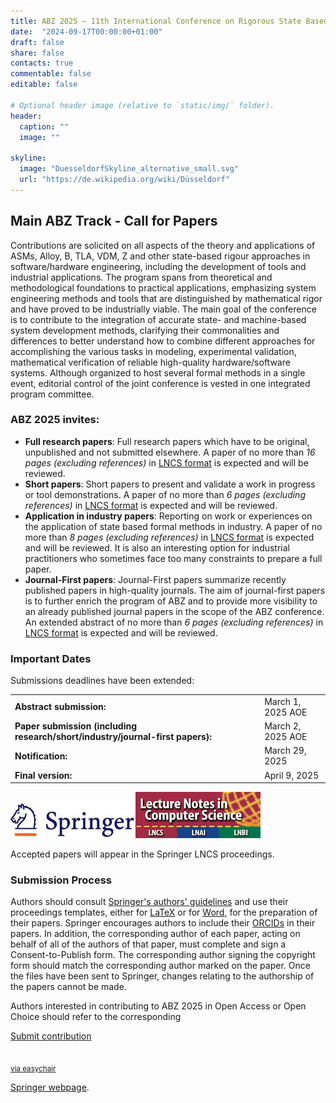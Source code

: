 ```yaml
---
title: ABZ 2025 – 11th International Conference on Rigorous State Based Methods
date:  "2024-09-17T00:00:00+01:00"
draft: false
share: false
contacts: true
commentable: false
editable: false

# Optional header image (relative to `static/img/` folder).
header:
  caption: ""
  image: ""

skyline: 
  image: "DuesseldorfSkyline_alternative_small.svg"
  url: "https://de.wikipedia.org/wiki/Düsseldorf"
---
```


## Main ABZ Track - Call for Papers

Contributions are solicited on all aspects of the theory and applications of ASMs, Alloy, B, TLA, VDM, Z and other state-based rigour approaches in software/hardware engineering, including the development of tools and industrial applications. The program spans from theoretical and methodological foundations to practical applications, emphasizing system engineering methods and tools that are distinguished by mathematical rigor and have proved to be industrially viable. The main goal of the conference is to contribute to the integration of accurate state- and machine-based system development methods, clarifying their commonalities and differences to better understand how to combine different approaches for accomplishing the various tasks in modeling, experimental validation, mathematical verification of reliable high-quality hardware/software systems. Although organized to host several formal methods in a single event, editorial control of the joint conference is vested in one integrated program committee.

### ABZ 2025 invites:

- **Full research papers**: Full research papers which have to be original, unpublished and not submitted elsewhere.  A paper of no more than *16 pages (excluding references)* in [LNCS format](https://www.springer.com/gp/computer-science/lncs/conference-proceedings-guidelines) is expected and will be reviewed.
- **Short papers**: Short papers to present and validate a work in progress or tool demonstrations. A paper of no more than *6 pages (excluding references)* in [LNCS format](https://www.springer.com/gp/computer-science/lncs/conference-proceedings-guidelines) is expected and will be reviewed. 
- **Application in industry papers**: Reporting on work or experiences on the application of state based formal methods in industry. A paper of no more than *8 pages (excluding references)* in [LNCS format](https://www.springer.com/gp/computer-science/lncs/conference-proceedings-guidelines) is expected and will be reviewed. It is also an interesting option for industrial practitioners who sometimes face too many constraints to prepare a full paper.
- **Journal-First papers**: Journal-First papers summarize recently published papers in high-quality journals. The aim of journal-first papers is to further enrich the program of ABZ and to provide more visibility to an already published journal papers in the scope of the ABZ conference. An extended abstract of no more than *6 pages (excluding references)* in [LNCS format](https://www.springer.com/gp/computer-science/lncs/conference-proceedings-guidelines) is expected and will be reviewed.



### Important Dates


Submissions deadlines have been extended:

|                                                                                |                       |
|--------------------------------------------------------------------------------|-----------------------|
| **Abstract submission:**                                                       | March 1, 2025 AOE     |
| **Paper submission (including research/short/industry/journal-first papers):** | March 2, 2025 AOE     |
| **Notification:**                                                              | March 29, 2025        |
| **Final version:**                                                             | April 9, 2025         |


<div><img src="/img/Springer_Logo.jpg"><img src="/img/LNCS-Logo.jpg"></div>

Accepted papers will appear in the Springer LNCS proceedings. 

### Submission Process

Authors should consult [Springer's authors' guidelines](https://resource-cms.springernature.com/springer-cms/rest/v1/content/19242230/data/v11) and use their proceedings templates, either for [LaTeX](https://resource-cms.springernature.com/springer-cms/rest/v1/content/19238648/data/v6) or for [Word](https://resource-cms.springernature.com/springer-cms/rest/v1/content/19238706/data/v2), for the preparation of their papers. Springer encourages authors to include their [ORCIDs](https://www.springer.com/gp/authors-editors/orcid) in their papers. In addition, the corresponding author of each paper, acting on behalf of all of the authors of that paper, must complete and sign a Consent-to-Publish form. The corresponding author signing the copyright form should match the corresponding author marked on the paper. Once the files have been sent to Springer, changes relating to the authorship of the papers cannot be made.

Authors interested in contributing to ABZ 2025 in Open Access or Open Choice should refer to the corresponding

<p class="text-center"><a href="https://easychair.org/conferences/?conf=abz2025" class="btn btn-primary btn-lg" role="button" target="_blank">Submit contribution<br><br><br><small>via easychair</small></a></p>

[Springer webpage](https://www.springer.com/gp/computer-science/lncs/open-access-publishing-in-computer-proceedings).
